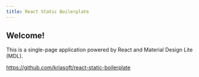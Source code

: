 ```yaml
---
title: React Static Boilerplate
---
```


## Welcome!

This is a single-page application powered by React and Material Design Lite (MDL).

https://github.com/kriasoft/react-static-boilerplate
